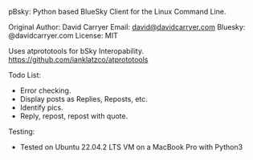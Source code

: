 pBsky: Python based BlueSky Client for the Linux Command Line. 

Original Author: David Carryer
Email: david@davidcarryer.com
Bluesky: @davidcarryer.com
License: MIT

Uses atprototools for bSky Interopability. https://github.com/ianklatzco/atprototools

Todo List:
- Error checking.
- Display posts as Replies, Reposts, etc.
- Identify pics.
- Reply, repost, repost with quote.

Testing:
- Tested on Ubuntu 22.04.2 LTS VM on a MacBook Pro with Python3
